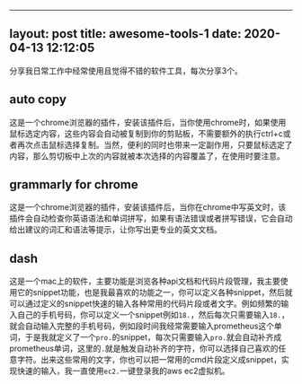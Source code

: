
---
layout: post
title: awesome-tools-1
date: 2020-04-13 12:12:05
---

分享我日常工作中经常使用且觉得不错的软件工具，每次分享3个。

## auto copy

这是一个chrome浏览器的插件，安装该插件后，当你使用chrome时，如果使用鼠标选定内容，这些内容会自动被复制到你的剪贴板，不需要额外的执行ctrl+c或者再次点击鼠标选择复制。当然，便利的同时也带来一定副作用，只要鼠标选定了内容，那么剪切板中上次的内容就被本次选择的内容覆盖了，在使用时要注意。

## grammarly for chrome

这是一个chrome浏览器的插件，安装该插件后，当你在chrome中写英文时，该插件会自动检查你英语语法和单词拼写，如果有语法错误或者拼写错误，它会自动给出建议的词汇和语法等提示，让你写出更专业的英文文档。

## dash

这是一个mac上的软件，主要功能是浏览各种api文档和代码片段管理，我主要使用它的snippet功能，也是我最喜欢的功能之一，你可以定义各种snippet，然后就可以通过定义的snippet快速的输入各种常用的代码片段或者文字。例如频繁的输入自己的手机号码，你可以定义一个snippet例如`18.`，然后每次只需要输入`18.`，就会自动输入完整的手机号码，例如段时间我经常需要输入prometheus这个单词，于是我就定义了一个`pro.`的snippet，每次只需要输入`pro.`就会自动补齐成prometheus单词，这里的`.`就是触发自动补齐的字符，你可以选择自己喜欢的任意字符。出来这些常用的文字，你也可以把一常用的cmd片段定义成snippet，实现快速的输入，我一直使用`ec2.`一键登录我的aws ec2虚拟机。

